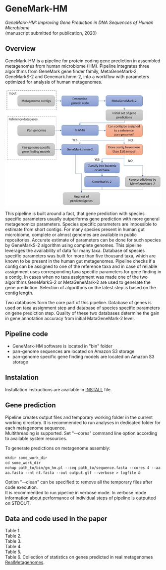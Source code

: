 # GeneMark-HM
_GeneMark-HM: Improving Gene Prediction in DNA Sequences of Human Microbiome_  
(manuscript submitted for publication, 2020)  

## Overview
GeneMark-HM is a pipeline for protein coding gene prediction in assembled metagenomes from human microbiome (HM). Pipeline integrates three algorithms from GeneMark gene finder family, MetaGeneMark-2, GeneMarkS-2 and Genemark.hmm-2, into a workflow with parameters optimized for analysis of human metagenomes. 

![diagrmm](./docs/diagramm.jpg)

This pipeline is built around a fact, that gene prediction with species specific parameters usually outperforms gene prediction with more general metagenomics parameters. Species specific parameters are impossible to estimate from short contigs. For many species present in human gut microbiome, complete or almost genomes are available in public repositories. Accurate estimate of parameters can be done for such species by GeneMarkS-2 algorithm using complete genomes. This pipeline leverages the availability of data for many taxa. Database of species specific parameters was built for more than five thousand taxa, which are known to be present in the human gut metagenomes. Pipeline checks if a contig can be assigned to one of the reference taxa and in case of reliable assignment uses corresponding taxa specific parameters for gene finding in a contig. In cases when no taxa assignment was made one of the two algorithms GeneMarkS-2 or MetaGeneMark-2 are used to generate the gene prediction. Selection of algorithms on the latest step is based on the contig length.

Two databases form the core part of this pipeline. Database of genes is used on taxa assignment step and database of species specific parameters on gene prediction step. Quality of these two databases determine the gain in gene annotation accuracy from initial MataGeneMark-2 level.

## Pipeline code
* GeneMark-HM software is located in "bin" folder
* pan-genome sequences are located on Amazon S3 storage
* pan-genome specific gene finding models are located on Amazon S3 storage

## Instalation
Installation instructions are available in [INSTALL](INSTALL) file.

## Gene prediction
Pipeline creates output files and temporary working folder in the current working directory. It is recommended to run analyses in dedicated folder for each metagenome sequence.  
Multithreading is supported. Set "--cores" command line option according to available system resources.  

To generate predictions on metagenome assembly:  
```
mkdir some_work_dir
cd some_work_dir
nohup path_to/bin/gm_hm.pl --seq path_to/sequence.fasta --cores 4 --aa aa.fasta --nt nt.fasta --out output.gtf --verbose > logfile &
```
Option "--clean" can be specified to remove all the temporary files after code execution.  
It is recommended to run pipeline in verbose mode. In verbose mode information about performance of individual steps of pipeline is outputted on STDOUT.  

## Data and code used in the paper

Table 1.  
Table 2.  
Table 3.  
Table 4.  
Table 5.  
Table 6. Collection of statistics on genes predicted in real metagenomes [RealMetagenomes](RealMetagenomes). 

